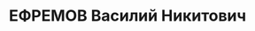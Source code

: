 ---
title: ЕФРЕМОВ Василий Никитович
description: 'Род. в 1901, Воронежская губ., русский, обр.: высшее. Проживал: г. Черногорск.
  Нормировщик шахты № 3 треста «Хакасуголь»

  Арестован 20.09.1936. Обв.: к.-р. деятельность, к.-р. агитация. Приговор: ВК ВС
  СССР, 16.09.1936 – ВМН. Расстрелян 19.04.1937, в г. Красноярске.

  Реабилитирован ВК ВС СССР 16.12.1958'
---